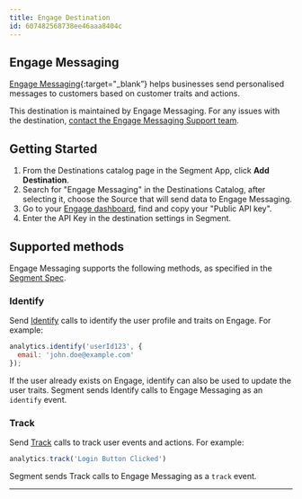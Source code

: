 ```yaml
---
title: Engage Destination
id: 607482568738ee46aaa8404c
---
```

## Engage Messaging

[Engage Messaging](https://engage.so/?utm_source=segmentio&utm_medium=docs&utm_campaign=partners){:target="_blank”} helps businesses send personalised messages to customers based on customer traits and actions.

This destination is maintained by Engage Messaging. For any issues with the destination, [contact the Engage Messaging Support team](mailto:hello@engage.so).


## Getting Started


1. From the Destinations catalog page in the Segment App, click **Add Destination**.
2. Search for "Engage Messaging" in the Destinations Catalog, after selecting it, choose the Source that will send data to Engage Messaging.
4. Go to your [Engage dashboard](https://app.engage.so/settings/account), find and copy your "Public API key".
5. Enter the API Key in the destination settings in Segment.

## Supported methods

Engage Messaging supports the following methods, as specified in the [Segment Spec](/docs/connections/spec).

### Identify

Send [Identify](/docs/connections/spec/identify) calls to identify the user profile and traits on Engage. For example:

```js
analytics.identify('userId123', {
  email: 'john.doe@example.com'
});
```

If the user already exists on Engage, identify can also be used to update the user traits.
Segment sends Identify calls to Engage Messaging as an `identify` event.


### Track

Send [Track](/docs/connections/spec/track) calls to track user events and actions. For example:

```js
analytics.track('Login Button Clicked')
```

Segment sends Track calls to Engage Messaging as a `track` event.

---
